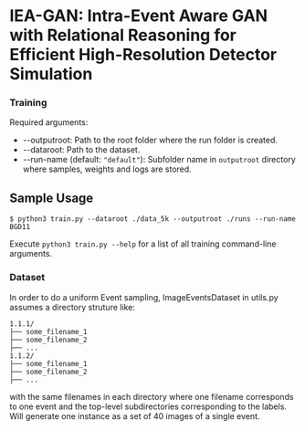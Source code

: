 # IEA-GAN: Intra-Event Aware GAN with Relational Reasoning for Efficient High-Resolution Detector Simulation

### Training
Required arguments:
- --outputroot: Path to the root folder where the run folder is created.
- --dataroot: Path to the dataset.
- --run-name (default: `"default"`): Subfolder name in `outputroot` directory where samples, weights and logs are stored.
## Sample Usage
```
$ python3 train.py --dataroot ./data_5k --outputroot ./runs --run-name BGD11
```
Execute `python3 train.py --help` for a list of all training command-line arguments. 

### Dataset
In order to do a uniform Event sampling, ImageEventsDataset in utils.py assumes a directory struture like:

    1.1.1/
    ├── some_filename_1
    ├── some_filename_2
    ├── ...
    1.1.2/
    ├── some_filename_1
    ├── some_filename_2
    ├── ...
    
with the same filenames in each directory where one filename corresponds to one event and the top-level subdirectories corresponding to the labels.
Will generate one instance as a set of 40 images of a single event.
